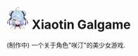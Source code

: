 
<h1><img src="./images/xiaotin_013.jpg" width=10%>&nbsp;Xiaotin Galgame</h1>
<p>(制作中)  一个关于角色"咲汀"的美少女游戏.</p>
